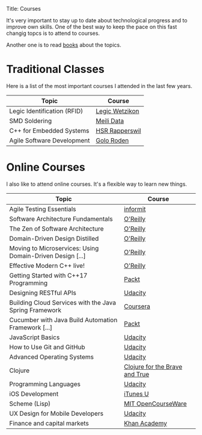 Title: Courses

It's very important to stay up to date about technological progress and to improve own skills. One of the best way to keep the pace on this fast changig topcs is to attend to courses.

Another one is to read [books]({filename}/pages/books.md) about the topics.

Traditional Classes
===================
Here is a list of the most important courses I attended in the last few years.


| Topic                       | Course                                  |
|-----------------------------|-----------------------------------------|
| Legic Identification (RFID) | [Legic Wetzikon](http://www.legic.com/) |
| SMD Soldering               | [Meili Data](http://www.meili-data.ch/) |
| C++ for Embedded Systems    | [HSR Rapperswil](http://www.hsr.ch/)    |
| Agile Software Development  | [Golo Roden](https://www.thenativeweb.io) |


Online Courses
==============
I also like to attend online courses. It's a flexible way to learn new things.

| Topic                                  | Course                                                                                             |
|----------------------------------------|----------------------------------------------------------------------------------------------------|
| Agile Testing Essentials               | [informit](https://www.informit.com/store/agile-testing-essentials-livelessons-video-training-9780134683263) |
| Software Architecture Fundamentals     | [O'Reilly](https://www.oreilly.com/library/view/software-architecture-fundamentals/9781491998991/) |
| The Zen of Software Architecture       | [O'Reilly](https://www.oreilly.com/library/view/the-zen-of/9781491934913/)                         |
| Domain-Driven Design Distilled         | [O'Reilly](https://www.oreilly.com/library/view/domain-driven-design-distilled/9780134593449/)     |
| Moving to Microservices: Using Domain-Driven Design [...] | [O'Reilly](https://www.oreilly.com/library/view/moving-to-microservices/9780134779270/) |
| Effective Modern C++ live!             | [O'Reilly](https://www.oreilly.com/pub/e/3357)                                                     |
| Getting Started with C++17 Programming | [Packt](https://www.packtpub.com/application-development/getting-started-c17-programming-video)    |
| Designing RESTful APIs                 | [Udacity](https://www.udacity.com)                                                                 |
| Building Cloud Services with the Java Spring Framework | [Coursera](https://www.coursera.org/learn/cloud-services-java-spring-framework)    |
| Cucumber with Java Build Automation Framework [...]    | [Packt](https://www.packtpub.com/application-development/cucumber-java-build-automation-framework-less-code-video) |
| JavaScript Basics               | [Udacity](https://www.udacity.com)                                                                        |
| How to Use Git and GitHub       | [Udacity](https://www.udacity.com)                                                                        |
| Advanced Operating Systems      | [Udacity](https://www.udacity.com)                                                                        |
| Clojure                         | [Clojure for the Brave and True](http://www.braveclojure.com/)                                            |
| Programming Languages           | [Udacity](https://www.udacity.com/course/cs262)                                                           |
| iOS Development                 | [iTunes U](https://itunes.apple.com/us/course/developing-ios-7-apps-for/id733644550)                      |
| Scheme (Lisp) | [MIT OpenCourseWare](http://ocw.mit.edu/courses/electrical-engineering-and-computer-science/6-001-structure-and-interpretation-of-computer-programs-spring-2005/video-lectures/) |
| UX Design for Mobile Developers | [Udacity](https://www.udacity.com/course/ud849)                                                           |
| Finance and capital markets     | [Khan Academy](https://www.khanacademy.org/economics-finance-domain/core-finance)                         |
